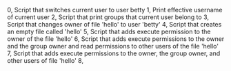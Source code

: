 0, Script that switches current user to user betty
1, Print effective username of current user
2, Script that print groups that current user belong to
3, Script that changes owner of file 'hello' to user 'betty'
4, Script that creates an empty file called 'hello'
5, Script that adds execute permission to the owner of the file 'hello'
6, Script that adds execute permissions to the owner and the group owner and read permissions to other users of the file 'hello'
7, Script that adds execute permissions to the owner, the group owner, and other users of file 'hello'
8, 
